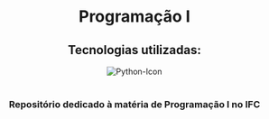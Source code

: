 <div align='center'>
    <h1>Programação I</h1>
    <h2>Tecnologias utilizadas: </h2>
    <img src="https://img.shields.io/badge/python-3670A0?style=for-the-badge&logo=python&logoColor=ffdd54" alt="Python-Icon" >
    <br><br>
    <h3>Repositório dedicado à matéria de Programação I no IFC</h3>
</div>
